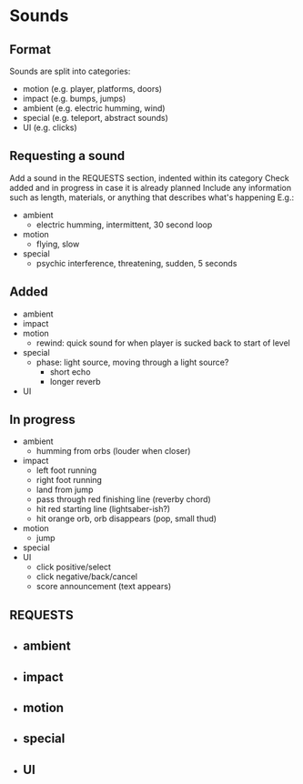 # Sounds

## Format
Sounds are split into categories:
- motion (e.g. player, platforms, doors)
- impact (e.g. bumps, jumps)
- ambient (e.g. electric humming, wind)
- special (e.g. teleport, abstract sounds)
- UI (e.g. clicks)

## Requesting a sound
Add a sound in the REQUESTS section, indented within its category
Check added and in progress in case it is already planned
Include any information such as length, materials, or anything that describes what's happening
E.g.:
- ambient
    - electric humming, intermittent, 30 second loop
- motion
    - flying, slow
- special
    - psychic interference, threatening, sudden, 5 seconds

## Added
- ambient
- impact
- motion
    - rewind: quick sound for when player is sucked back to start of level
- special
    - phase: light source, moving through a light source?
        - short echo
        - longer reverb
- UI

## In progress
- ambient
    - humming from orbs (louder when closer)
- impact
    - left foot running
    - right foot running
    - land from jump
    - pass through red finishing line (reverby chord)
    - hit red starting line (lightsaber-ish?)
    - hit orange orb, orb disappears (pop, small thud)
- motion
    - jump
- special
- UI
    - click positive/select
    - click negative/back/cancel
    - score announcement (text appears)

## REQUESTS
- ambient
    -
- impact
    -
- motion
    -
- special
    -
- UI
    -
